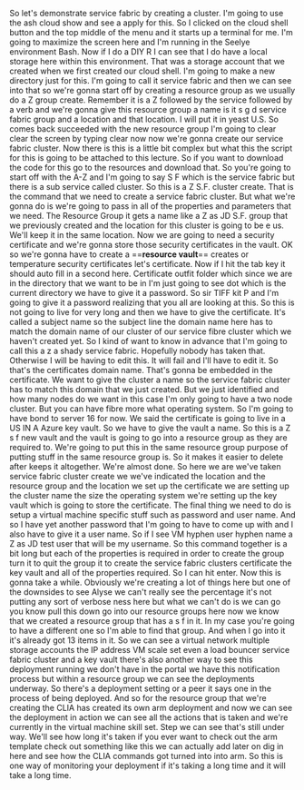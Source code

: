 So let's demonstrate service fabric by creating a cluster.
I'm going to use the ash cloud show and see a apply for this.
So I clicked on the cloud shell button and the top middle of the menu and it starts up a terminal for
me.
I'm going to maximize the screen here and I'm running in the Seelye environment Bash.
Now if I do a DIY R I can see that I do have a local storage here within this environment.
That was a storage account that we created when we first created our cloud shell.
I'm going to make a new directory just for this.
I'm going to call it service fabric and then we can see into that so we're gonna start off by creating
a resource group as we usually do a Z group create.
Remember it is a Z followed by the service followed by a verb and we're gonna give this resource group
a name is it s g d service fabric group and a location and that location.
I will put it in yeast U.S.
So comes back succeeded with the new resource group I'm going to clear clear the screen by typing clear
now now we're gonna create our service fabric cluster.
Now there is this is a little bit complex but what this the script for this is going to be attached
to this lecture.
So if you want to download the code for this go to the resources and download that.
So you're going to start off with the A-Z and I'm going to say S F which is the service fabric but there
is a sub service called cluster.
So this is a Z S.F. cluster create.
That is the command that we need to create a service fabric cluster.
But what we're gonna do is we're going to pass in all of the properties and parameters that we need.
The Resource Group
it gets a name like a Z as JD S.F. group that we previously created and the location for this cluster
is going to be e us.
We'll keep it in the same location.
Now we are going to need a security certificate and we're gonna store those security certificates in
the vault.
OK so we're gonna have to create a ==**resource vault**== creates or temperature security certificates let's
certificate.
Now if I hit the tab key it should auto fill in a second here.
Certificate outfit folder which since we are in the directory that we want to be in I'm just going to
see dot which is the current directory we have to give it a password.
So sir TIFF kit P
and I'm going to give it a password realizing that you all are looking at this.
So this is not going to live for very long and then we have to give the certificate.
It's called a subject name so the subject line the domain name here has to match the domain name of
our cluster of our service fibre cluster which we haven't created yet.
So I kind of want to know in advance that I'm going to call this a z a shady service fabric.
Hopefully nobody has taken that.
Otherwise I will be having to edit this.
It will fail and I'll have to edit it.
So that's the certificates domain name.
That's gonna be embedded in the certificate.
We want to give the cluster a name so the service fabric cluster has to match this domain that we just
created.
But we just identified and how many nodes do we want in this case I'm only going to have a two node
cluster.
But you can have fibre more what operating system.
So I'm going to have bond to server 16 for now.
We said the certificate is going to live in a US IN A Azure key vault.
So we have to give the vault a name.
So this is a Z s f new vault and the vault is going to go into a resource group as they are required
to.
We're going to put this in the same resource group purpose of putting stuff in the same resource group
is.
So it makes it easier to delete after keeps it altogether.
We're almost done.
So here we are we've taken service fabric cluster create we we've indicated the location and the resource
group and the location we set up the certificate we are setting up the cluster name the size the operating
system we're setting up the key vault which is going to store the certificate.
The final thing we need to do is setup a virtual machine specific stuff such as password and user name.
And so I have yet another password that I'm going to have to come up with and I also have to give it
a user name.
So if I see VM hyphen user hyphen name a Z as JD test user that will be my username.
So this command together is a bit long but each of the properties is required in order to create the
group turn it to quit the group it to create the service fabric clusters certificate the key vault and
all of the properties required.
So I can hit enter.
Now this is gonna take a while.
Obviously we're creating a lot of things here but one of the downsides to see Alyse we can't really
see the percentage it's not putting any sort of verbose ness here but what we can't do is we can go
you know pull this down go into our resource groups here now we know that we created a resource group
that has a s f in it.
In my case you're going to have a different one so I'm able to find that group.
And when I go into it it's already got 13 items in it.
So we can see a virtual network multiple storage accounts the IP address VM scale set even a load bouncer
service fabric cluster and a key vault there's also another way to see this deployment running we don't
have in the portal we have this notification process but within a resource group we can see the deployments
underway.
So there's a deployment setting or a peer it says one in the process of being deployed.
And so for the resource group that we're creating the CLIA has created its own arm deployment and now
we can see the deployment in action we can see all the actions that is taken and we're currently in
the virtual machine skill set.
Step we can see that's still under way.
We'll see how long it's taken if you ever want to check out the arm template check out something like
this we can actually add later on dig in here and see how the CLIA commands got turned into into arm.
So this is one way of monitoring your deployment if it's taking a long time and it will take a long
time.
